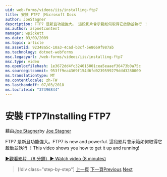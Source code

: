 ```yaml
---
uid: web-forms/videos/iis/installing-ftp7
title: 安裝 FTP7 |Microsoft Docs
author: JoeStagner
description: FTP7 是新且功能強大。 這段影片會示範如何取得它啟動並執行 ！
ms.author: aspnetcontent
manager: wpickett
ms.date: 03/09/2009
ms.topic: article
ms.assetid: 92348a5c-10a3-4cad-b3cf-5e8669f987ab
ms.technology: dotnet-webforms
msc.legacyurl: /web-forms/videos/iis/installing-ftp7
msc.type: video
ms.openlocfilehash: 1e3672dd4fc324015001cea5eaaef36473b0a75c
ms.sourcegitcommit: 953ff9ea4369f154d6fd0239599279ddd3280009
ms.translationtype: MT
ms.contentlocale: zh-TW
ms.lasthandoff: 07/03/2018
ms.locfileid: "37396844"
---
```

<a name="installing-ftp7"></a><span data-ttu-id="5b8dc-104">安裝 FTP7</span><span class="sxs-lookup"><span data-stu-id="5b8dc-104">Installing FTP7</span></span>
====================
<span data-ttu-id="5b8dc-105">藉由[Joe Stagner](https://github.com/JoeStagner)</span><span class="sxs-lookup"><span data-stu-id="5b8dc-105">by [Joe Stagner](https://github.com/JoeStagner)</span></span>

<span data-ttu-id="5b8dc-106">FTP7 是新且功能強大。</span><span class="sxs-lookup"><span data-stu-id="5b8dc-106">FTP7 is new and powerful.</span></span> <span data-ttu-id="5b8dc-107">這段影片會示範如何取得它啟動並執行 ！</span><span class="sxs-lookup"><span data-stu-id="5b8dc-107">This video shows you how to get it up and running!</span></span>

[<span data-ttu-id="5b8dc-108">&#9654;觀看影片 （8 分鐘）</span><span class="sxs-lookup"><span data-stu-id="5b8dc-108">&#9654; Watch video (8 minutes)</span></span>](https://channel9.msdn.com/Blogs/ASP-NET-Site-Videos/installing-ftp7)

> [!div class="step-by-step"]
> <span data-ttu-id="5b8dc-109">[上一頁](creating-a-site-with-iis7-manager.md)
> [下一頁](bit-rate-throttling.md)</span><span class="sxs-lookup"><span data-stu-id="5b8dc-109">[Previous](creating-a-site-with-iis7-manager.md)
[Next](bit-rate-throttling.md)</span></span>
